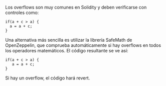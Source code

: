 Los overflows son muy comunes en Solidity y deben verificarse con controles como:
```
if(a + c > a) {
  a = a + c;
}
```

Una alternativa más sencilla es utilizar la librería SafeMath de OpenZeppelin, que comprueba automáticamente si hay overflows en todos los operadores matemáticos. El código resultante se ve así:
```
if(a + c > a) {
   a = a + c;
}
```
Si hay un overflow, el código hará revert.